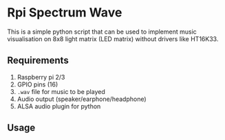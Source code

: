# Rpi Spectrum Wave
This is a simple python script that can be used to implement music visualisation on 8x8 light matrix (LED matrix) without drivers like HT16K33.

## Requirements
1. Raspberry pi 2/3
2. GPIO pins (16)
3. `.wav` file for music to be played
4. Audio output (speaker/earphone/headphone)
5. ALSA audio plugin for python

## Usage